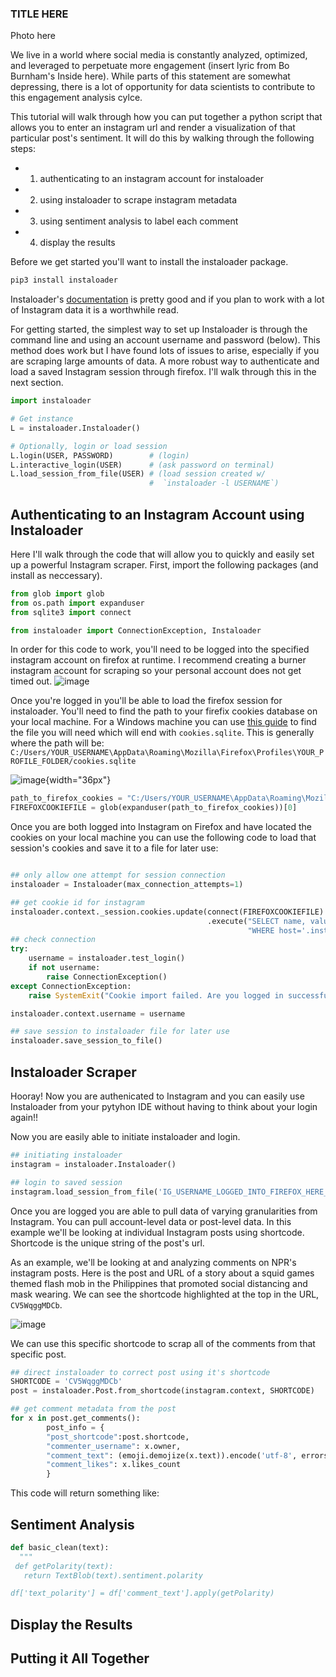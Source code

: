 
### TITLE HERE

Photo here 

We live in a world where social media is constantly analyzed, optimized, and leveraged to perpetuate more engagement (insert lyric from Bo Burnham's Inside here). While parts of this statement are somewhat depressing, there is a lot of opportunity for data scientists to contribute to this engagement analysis cylce. 

This tutorial will walk through how you can put together a python script that allows you to enter an instagram url and render a visualization of that particular post's sentiment. It will do this by walking through the following steps:
- 1. authenticating to an instagram account for instaloader 
- 2. using instaloader to scrape instagram metadata
- 3. using sentiment analysis to label each comment
- 4. display the results 

Before we get started you'll want to install the instaloader package.
```python
pip3 install instaloader

```
Instaloader's [documentation](https://instaloader.github.io/) is pretty good and if you plan to work with a lot of Instagram data it is a worthwhile read. 

For getting started, the simplest way to set up Instaloader is through the command line and using an account username and password (below). This method does work but I have found lots of issues to arise, especially if you are scraping large amounts of data. A more robust way to authenticate and load a saved Instagram session through firefox. I'll walk through this in the next section. 
```python
import instaloader

# Get instance
L = instaloader.Instaloader()

# Optionally, login or load session
L.login(USER, PASSWORD)        # (login)
L.interactive_login(USER)      # (ask password on terminal)
L.load_session_from_file(USER) # (load session created w/
                               #  `instaloader -l USERNAME`)
```



## Authenticating to an Instagram Account using Instaloader
Here I'll walk through the code that will allow you to quickly and easily set up a powerful Instagram scraper. First, import the following packages (and install as neccessary). 
```python
from glob import glob
from os.path import expanduser
from sqlite3 import connect

from instaloader import ConnectionException, Instaloader
```
In order for this code to work, you'll need to be logged into the specified instagram account on firefox at runtime. I recommend creating a burner instagram account for scraping so your personal account does not get timed out. 
![image](https://user-images.githubusercontent.com/14099908/140822121-10564cc1-bd6f-469e-b92c-ed45647b9cf9.png)

Once you're logged in you'll be able to load the firefox session for instaloader. You'll need to find the path to your firefix cookies database on your local machine. For a Windows machine you can use [this guide](https://www.digitalcitizen.life/cookies-location-windows-10/) to find the file you will need which will end with `cookies.sqlite`. This is generally where the path will be: `C:/Users/YOUR_USERNAME\AppData\Roaming\Mozilla\Firefox\Profiles\YOUR_PROFILE_FOLDER/cookies.sqlite`

![image](https://user-images.githubusercontent.com/14099908/140823874-d729675d-bc03-4885-b050-5e2f81b28610.png){width="36px"}


``` python
path_to_firefox_cookies = "C:/Users/YOUR_USERNAME\AppData\Roaming\Mozilla\Firefox\Profiles\YOUR_PROFILE_FOLDER/cookies.sqlite"
FIREFOXCOOKIEFILE = glob(expanduser(path_to_firefox_cookies))[0]
```

Once you are both logged into Instagram on Firefox and have located the cookies on your local machine you can use the following code to load that session's cookies and save it to a file for later use:

```python

## only allow one attempt for session connection
instaloader = Instaloader(max_connection_attempts=1)

## get cookie id for instagram
instaloader.context._session.cookies.update(connect(FIREFOXCOOKIEFILE)
                                            .execute("SELECT name, value FROM moz_cookies "
                                                     "WHERE host='.instagram.com'"))
## check connection
try:
    username = instaloader.test_login()
    if not username:
        raise ConnectionException()
except ConnectionException:
    raise SystemExit("Cookie import failed. Are you logged in successfully in Firefox?")

instaloader.context.username = username

## save session to instaloader file for later use
instaloader.save_session_to_file()
```


## Instaloader Scraper
Hooray! Now you are authenicated to Instagram and you can easily use Instaloader from your pytyhon IDE without having to think about your login again!! 

Now you are easily able to initiate instaloader and login.

```python
## initiating instaloader
instagram = instaloader.Instaloader()

## login to saved session
instagram.load_session_from_file('IG_USERNAME_LOGGED_INTO_FIREFOX_HERE_')
```
Once you are logged you are able to pull data of varying granularities from Instagram. You can pull account-level data or post-level data. In this example we'll be looking at individual Instagram posts using shortcode. Shortcode is the unique string of the post's url. 

As an example, we'll be looking at and analyzing comments on NPR's instagram posts. Here is the post and URL of a story about a squid games themed flash mob in the Philippines that promoted social distancing and mask wearing. We can see the shortcode highlighted at the top in the URL, `CV5WqggMDCb`.

![image](https://user-images.githubusercontent.com/14099908/140842335-f61b802c-c294-4691-9222-a741ee05c51f.png)

We can use this specific shortcode to scrap all of the comments from that specific post. 

```python
## direct instaloader to correct post using it's shortcode
SHORTCODE = 'CV5WqggMDCb'
post = instaloader.Post.from_shortcode(instagram.context, SHORTCODE)

## get comment metadata from the post
for x in post.get_comments():
        post_info = {
        "post_shortcode":post.shortcode,
        "commenter_username": x.owner,
        "comment_text": (emoji.demojize(x.text)).encode('utf-8', errors='ignore').decode() if x.text else "",
        "comment_likes": x.likes_count
        }
```
This code will return something like:



## Sentiment Analysis

```python
def basic_clean(text):
  """
 def getPolarity(text):
   return TextBlob(text).sentiment.polarity

df['text_polarity'] = df['comment_text'].apply(getPolarity)
  ```


## Display the Results


## Putting it All Together 
